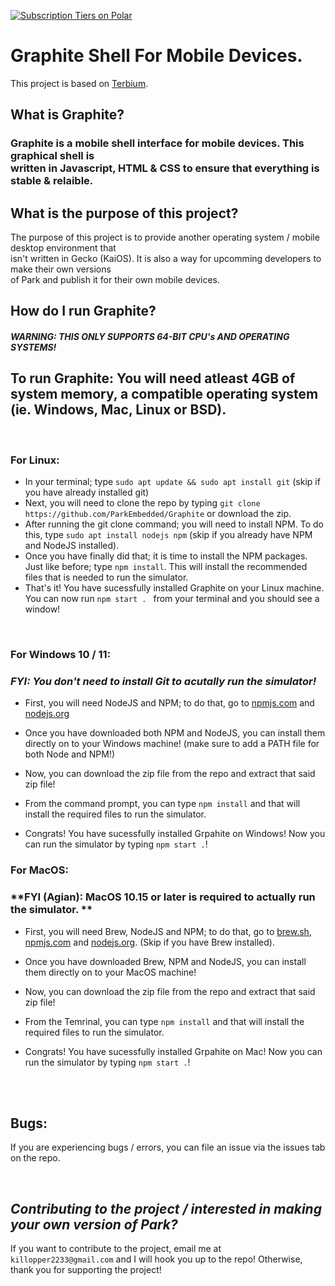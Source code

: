 <a href="https://polar.sh/ParkEmbedded/subscriptions"><picture><source media="(prefers-color-scheme: dark)" srcset="https://polar.sh/embed/tiers.svg?org=ParkEmbedded&darkmode"><img alt="Subscription Tiers on Polar" src="https://polar.sh/embed/tiers.svg?org=ParkEmbedded"></picture></a>

# Graphite Shell For Mobile Devices.
This project is based on [Terbium](https://github.com/TerbiumOS/webOS).
## What is Graphite?
### Graphite is a mobile shell interface for mobile devices. This graphical shell is <br> written in Javascript, HTML & CSS to ensure that everything is stable & relaible.

## What is the purpose of this project?
The purpose of this project is to provide another operating system / mobile desktop environment that <br> isn't written in Gecko (KaiOS). It is also a way for upcomming developers to make their own versions <br> of Park and publish it for their own mobile devices.

## How do I run Graphite?
#### *WARNING: THIS ONLY SUPPORTS 64-BIT CPU's AND OPERATING SYSTEMS!*

## To run Graphite: You will need atleast 4GB of system memory, a compatible operating system (ie. Windows, Mac, Linux or BSD).

<br>

### **For Linux:**

 - In your terminal; type ```sudo apt update && sudo apt install git``` (skip if you have already installed git)
 - Next, you will need to clone the repo by typing ```git clone https://github.com/ParkEmbedded/Graphite``` or download the zip.
 - After running the git clone command; you will need to install NPM. To do this, type ```sudo apt install nodejs npm``` (skip if you already have NPM and NodeJS installed).
 - Once you have finally did that; it is time to install the NPM packages. Just like before; type ```npm install```. This will install the recommended files that is needed to run the simulator.
 - That's it! You have sucessfully installed Graphite on your Linux machine. You can now run ```npm start . ``` from your terminal and you should see a window!

<br>

### **For Windows 10 / 11:**
### *FYI: You don't need to install Git to acutally run the simulator!*

 - First, you will need NodeJS and NPM; to do that, go to [npmjs.com]((https://npmjs.org)) and [nodejs.org](https://nodejs.org)
 - Once you have downloaded both NPM and NodeJS, you can install them directly on to your Windows machine! (make sure to add a PATH file for both Node and NPM!)

 - Now, you can download the zip file from the repo and extract that said zip file!
 - From the command prompt, you can type ```npm install``` and that will install the required files to run the simulator.
 - Congrats! You have sucessfully installed Grpahite on Windows! Now you can run the simulator by typing ```npm start .```!


### **For MacOS:**
### **FYI (Agian): MacOS 10.15 or later is required to actually run the simulator. **

 - First, you will need Brew, NodeJS and NPM; to do that, go to [brew.sh](https://brew.sh), [npmjs.com](https://npmjs.org) and [nodejs.org](https://nodejs.org). (Skip if you have Brew installed).
 - Once you have downloaded Brew, NPM and NodeJS, you can install them directly on to your MacOS machine!

 - Now, you can download the zip file from the repo and extract that said zip file!
 - From the Temrinal, you can type ```npm install``` and that will install the required files to run the simulator.
 - Congrats! You have sucessfully installed Grpahite on Mac! Now you can run the simulator by typing ```npm start .```!

<br>
<br>

## **Bugs**:
If you are experiencing bugs / errors, you can file an issue via the issues tab on the repo.

<br>

## *Contributing to the project / interested in making your own version of Park?*
If you want to contribute to the project, email me at ```killopper2233@gmail.com``` and I will hook you up to the repo! Otherwise, thank you for supporting the project!
